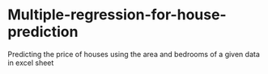 # Multiple-regression-for-house-prediction
Predicting the price of houses using the area and bedrooms of a given data in excel sheet
